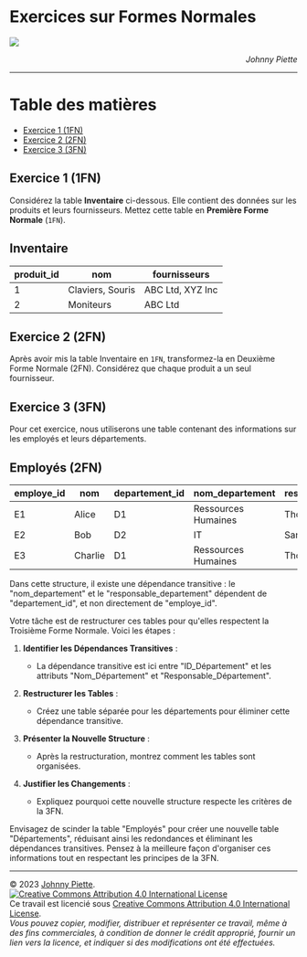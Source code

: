 <h1>Exercices sur Formes Normales</h1>

![](../Theo/media/image1.png)
<div style="text-align: right">
<i>Johnny Piette</i>
</div>

****
<h1>Table des matières</h1>


<!-- @import "[TOC]" {cmd="toc" depthFrom=1 depthTo=6 orderedList=false} -->

<!-- code_chunk_output -->

- [Exercice 1 (1FN)](#exercice-1-1fn)
- [Exercice 2 (2FN)](#exercice-2-2fn)
- [Exercice 3 (3FN)](#exercice-3-3fn)

<!-- /code_chunk_output -->


## Exercice 1 (1FN) 
Considérez la table **Inventaire** ci-dessous. Elle contient des données sur les produits et leurs fournisseurs. Mettez cette table en **Première Forme Normale** (`1FN`).

Inventaire
----------

produit_id | nom         | fournisseurs
---------- | ------------------- | ------------
1          | Claviers, Souris    | ABC Ltd, XYZ Inc
2          | Moniteurs           | ABC Ltd

## Exercice 2 (2FN) 
Après avoir mis la table Inventaire en `1FN`, transformez-la en Deuxième Forme Normale (2FN). Considérez que chaque produit a un seul fournisseur.

## Exercice 3 (3FN)
Pour cet exercice, nous utiliserons une table contenant des informations sur les employés et leurs départements.

Employés (2FN)
--

employe_id | nom | departement_id | nom_departement   | responsable_departement
-----------|-------------|----------------|-------------------|------------------------
E1         | Alice       | D1             | Ressources Humaines | Thomas
E2         | Bob         | D2             | IT                 | Sarah
E3         | Charlie     | D1             | Ressources Humaines | Thomas

Dans cette structure, il existe une dépendance transitive : le "nom_departement" et le "responsable_departement" dépendent de "departement_id", et non directement de "employe_id".

Votre tâche est de restructurer ces tables pour qu'elles respectent la Troisième Forme Normale. Voici les étapes :

1. **Identifier les Dépendances Transitives** :
   - La dépendance transitive est ici entre "ID_Département" et les attributs "Nom_Département" et "Responsable_Département".

2. **Restructurer les Tables** :
   - Créez une table séparée pour les départements pour éliminer cette dépendance transitive.

3. **Présenter la Nouvelle Structure** :
   - Après la restructuration, montrez comment les tables sont organisées.

4. **Justifier les Changements** :
   - Expliquez pourquoi cette nouvelle structure respecte les critères de la 3FN.

Envisagez de scinder la table "Employés" pour créer une nouvelle table "Départements", réduisant ainsi les redondances et éliminant les dépendances transitives. Pensez à la meilleure façon d'organiser ces informations tout en respectant les principes de la 3FN.

---
&copy; 2023 [Johnny Piette](https://github.com/ZamBoyle).  
[![Creative Commons Attribution 4.0 International License](https://i.creativecommons.org/l/by/4.0/88x31.png)](https://creativecommons.org/licenses/by/4.0/)  
Ce travail est licencié sous [Creative Commons Attribution 4.0 International License](https://creativecommons.org/licenses/by/4.0/).   
_Vous pouvez copier, modifier, distribuer et représenter ce travail, même à des fins commerciales, à condition de donner le crédit approprié, fournir un lien vers la licence, et indiquer si des modifications ont été effectuées._